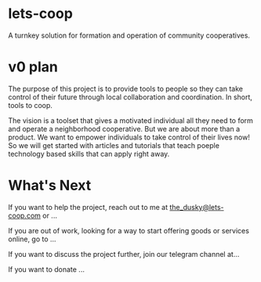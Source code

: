 # lets-coop
A turnkey solution for formation and operation of community cooperatives.

# v0 plan
The purpose of this project is to provide tools to people so they can take control of their future through local collaboration and coordination. In short, tools to coop. 

The vision is a toolset that gives a motivated individual all they need to form and operate a neighborhood cooperative. But we are about more than a product. We want to empower individuals to take control of their lives now! So we will get started with articles and tutorials that teach poeple technology based skills that can apply right away.

# What's Next
If you want to help the project, reach out to me at the_dusky@lets-coop.com or ...

If you are out of work, looking for a way to start offering goods or services online, go to ...

If you want to discuss the project further, join our telegram channel at...

If you want to donate ...

